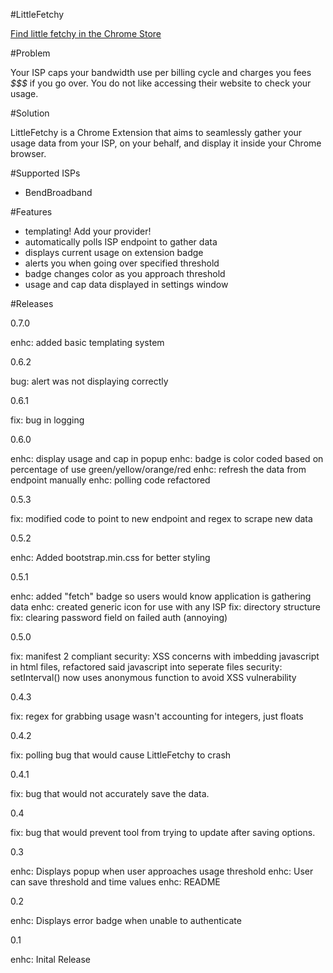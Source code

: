 #LittleFetchy

[Find little fetchy in the Chrome Store](https://chrome.google.com/webstore/detail/littlefetchy/mkcnngfjjfelfmjloligbgdhndlbilmj)

#Problem

Your ISP caps your bandwidth use per billing cycle and charges you fees *$$$* if you go over. You do not like accessing their website to check your usage.

#Solution

LittleFetchy is a Chrome Extension that aims to seamlessly gather your usage data from your ISP, on your behalf, and display it inside your Chrome browser.

#Supported ISPs

 * BendBroadband

#Features

 * templating! Add your provider!
 * automatically polls ISP endpoint to gather data
 * displays current usage on extension badge
 * alerts you when going over specified threshold
 * badge changes color as you approach threshold
 * usage and cap data displayed in settings window

#Releases

0.7.0

enhc: added basic templating system

0.6.2

bug: alert was not displaying correctly

0.6.1

fix: bug in logging

0.6.0

enhc: display usage and cap in popup
enhc: badge is color coded based on percentage of use green/yellow/orange/red
enhc: refresh the data from endpoint manually 
enhc: polling code refactored 

0.5.3

fix: modified code to point to new endpoint and regex to scrape new data

0.5.2

enhc: Added bootstrap.min.css for better styling

0.5.1

enhc: added "fetch" badge so users would know application is gathering data
enhc: created generic icon for use with any ISP
fix: directory structure
fix: clearing password field on failed auth (annoying)

0.5.0

fix: manifest 2 compliant
security: XSS concerns with imbedding javascript in html files, refactored said javascript into seperate files
security: setInterval() now uses anonymous function to avoid XSS vulnerability

0.4.3

fix: regex for grabbing usage wasn't accounting for integers, just floats

0.4.2

fix: polling bug that would cause LittleFetchy to crash

0.4.1

fix: bug that would not accurately save the data.

0.4

fix: bug that would prevent tool from trying to update after saving options.

0.3

enhc: Displays popup when user approaches usage threshold
enhc: User can save threshold and time values
enhc: README

0.2

enhc: Displays error badge when unable to authenticate

0.1

enhc: Inital Release
